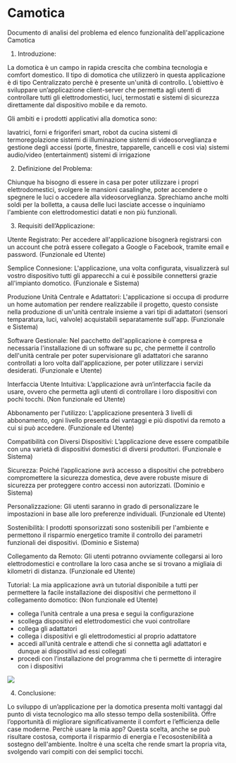 # Camotica
Documento di analisi del problema ed elenco funzionalità dell'applicazione Camotica

1. Introduzione:

La domotica è un campo in rapida crescita che combina tecnologia e comfort domestico. Il tipo di domotica che utilizzerò in questa applicazione è di tipo Centralizzato perchè è presente un'unità di controllo.
L’obiettivo è sviluppare un’applicazione client-server che permetta agli utenti di controllare tutti gli elettrodomestici, luci, termostati e sistemi di sicurezza direttamente dal dispositivo mobile e da remoto. 

Gli ambiti e i prodotti applicativi alla domotica sono:

lavatrici, forni e frigoriferi smart, robot da cucina
sistemi di termoregolazione
sistemi di illuminazione
sistemi di videosorveglianza e gestione degli accessi (porte, finestre, tapparelle, cancelli e così via)
sistemi audio/video (entertainment)
sistemi di irrigazione

2. Definizione del Problema:

Chiunque ha bisogno di essere in casa per poter utilizzare i propri elettrodomestici, svolgere le mansioni casalinghe, poter accendere o spegnere le luci o accedere alla videosorveglianza.
Sprechiamo anche molti soldi per la bolletta, a causa delle luci lasciate accesse o inquiniamo l'ambiente con elettrodomestici datati e non più funzionali. 

3. Requisiti dell’Applicazione:

Utente Registrato: Per accedere all'applicazione bisognerà registrarsi con un account che potrà essere collegato a Google o Facebook, tramite email e password. (Funzionale ed Utente)

Semplice Connesione: L'applicazione, una volta configurata, visualizzerà sul vostro dispositivo tutti gli apparecchi a cui è possibile connettersi grazie all'impianto domotico. (Funzionale e Sistema)

Produzione Unità Centrale e Adattatori: L'applicazione si occupa di produrre un home automation per rendere realizzabile il progetto, questo consiste nella produzione di un'unità centrale insieme a vari tipi di adattatori (sensori temparatura, luci, valvole) acquistabili separatamente sull'app. (Funzionale e Sistema) 

Software Gestionale: Nel pacchetto dell'applicazione è  compresa e necessaria l'installazione di un software su pc, che permette il controllo dell'unità centrale per poter supervisionare gli adattatori che saranno controllati a loro volta dall'applicazione, per poter utilizzare i servizi desiderati. (Funzionale e Utente) 

Interfaccia Utente Intuitiva: L’applicazione avrà un’interfaccia facile da usare, ovvero che permetta agli utenti di controllare i loro dispositivi con pochi tocchi. (Non funzionale ed Utente)

Abbonamento per l'utilizzo: L'applicazione presenterà 3 livelli di abbonamento, ogni livello presenta dei vantaggi e più dispotivi da remoto a cui si può accedere. (Funzionale ed Utente)

Compatibilità con Diversi Dispositivi: L’applicazione deve essere compatibile con una varietà di dispositivi domestici di diversi produttori. (Funzionale e Sistema)

Sicurezza: Poiché l’applicazione avrà accesso a dispositivi che potrebbero compromettere la sicurezza domestica, deve avere robuste misure di sicurezza per proteggere contro accessi non autorizzati. (Dominio e Sistema)

Personalizzazione: Gli utenti saranno in grado di personalizzare le impostazioni in base alle loro preferenze individuali. (Funzionale ed Utente)

Sostenibilità: I prodotti sponsorizzati sono sostenibili per l'ambiente e permettono il risparmio energetico tramite il controllo dei parametri funzionali dei dispositivi. (Dominio e Sistema)

Collegamento da Remoto: Gli utenti potranno ovviamente collegarsi ai loro elettrodomestici e controllare la loro casa anche se si trovano a migliaia di kilometri di distanza. (Funzionale ed Utente)

Tutorial: La mia applicazione avrà un tutorial disponibile a tutti per permettere la facile installazione dei dispositivi che permettono il collegamento domotico: (Non funzionale ed Utente)
- collega l’unità centrale a una presa e segui la configurazione
- scollega dispositivi ed elettrodomestici che vuoi controllare
- collega gli adattatori
- collega i dispositivi e gli elettrodomestici al proprio adattatore
- accedi all’unità centrale e attendi che si connetta agli adattatori e dunque ai dispositivi ad essi collegati
- procedi con l’installazione del programma che ti permette di interagire con i dispositivi

<img src="http://yuml.me/diagram/scruffy/usecase/[Utente]-(Registrazione), (Registrazione)>(Account creato), (Registrazione)>(Navigazione), (Registrazione)<(Inserire Password Efficace), (Account Creato)<(Collegamento a Google/Facebook), [Utente]-(Acquista Prodotti), (Acquista Prodotti)>(Autenticazione), (Acquista Prodotti)<(Acquisto Abbonamento), (Acquista Prodotti)<(Acquisto Unità Centrale ed Adattatori), (Acquista prodotti)>(Checkout), (Checkout)<(Aggiungere carta), (Aggiungere Carta)>(Transizione), [Staff]-(Riceve Ordine), (Riceve Ordine)>(Transizione), [Staff]-(Riceve Ordine), [Staff]-(Rifiuta Ordine), (Rifiuta Ordine)>(Prodotto non Disponibile),[Staff]-(Spedisce Ordine), (Spedisce Ordine)>(Imballaggio Unità Principale ed Adattatori), [Sistema Bancario]-(Accetta Transizione), [Sistema Bancario]-(Rifiuta Transizione), (Accetta Transizione)>(Comunica Accettazione), (Rifiuta Transizione)>(Comunica Errore)">

4. Conclusione:

Lo sviluppo di un’applicazione per la domotica presenta molti vantaggi dal punto di vista tecnologico ma allo stesso tempo della sostenibilità.
Offre l’opportunità di migliorare significativamente il comfort e l’efficienza delle case moderne. 
Perchè usare la mia app? Questa scelta, anche se può risultare costosa, comporta il risparmio di energia e l'ecosostenibilità a sostegno dell'ambiente. Inoltre è una scelta che rende smart la propria vita, svolgendo vari compiti con dei semplici tocchi.
